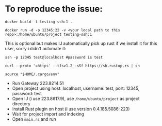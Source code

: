 # To reproduce the issue:

```shell
docker build -t testing-ssh:1 .
```
```shell
docker run -d -p 12345:22 -v <your local path to this repo>:/home/ubuntu/project testing-ssh:1
```

This is optional but makes IJ automatically pick up rust if we install it for this user, sorry i didn't automate it:
```shell
ssh -p 12345 test@localhost #password is test
```

```shell
curl --proto '=https' --tlsv1.2 -sSf https://sh.rustup.rs | sh
```

```shell
source "$HOME/.cargo/env"
```

- Run Gateway 223.8214.51
- Open project using host: localhost, username: test, port: 12345, password: test
- Open IJ (i use 223.8617.9), use `/home/ubuntu/project` as project directory
- Install Rust plugin on host (i use version 0.4.185.5086-223)
- Wait for project import and indexing
- Open `main.rs` and run
